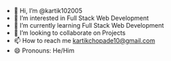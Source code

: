 - 👋 Hi, I’m @kartik102005
- 👀 I’m interested in Full Stack Web Development
- 🌱 I’m currently learning Full Stack Web Development 
- 💞️ I’m looking to collaborate on Projects 
- 📫 How to reach me kartikchopade10@gmail.com
- 😄 Pronouns: He/Him
